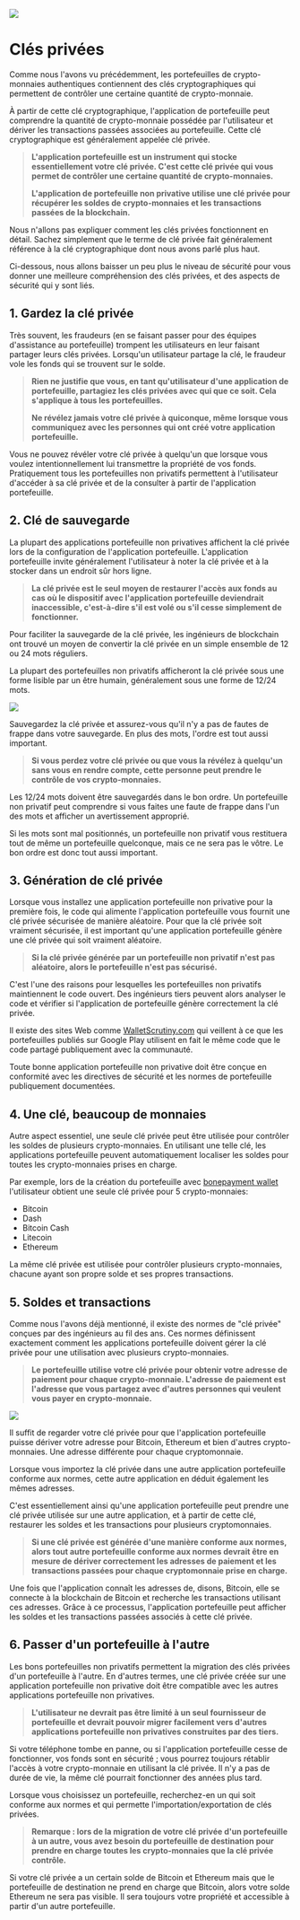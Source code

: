 ![](../images/03-main-l.png)

# Clés privées

Comme nous l'avons vu précédemment, les portefeuilles de crypto-monnaies authentiques contiennent des clés cryptographiques qui permettent de contrôler une certaine quantité de crypto-monnaie.

À partir de cette clé cryptographique, l'application de portefeuille peut comprendre la quantité de crypto-monnaie possédée par l'utilisateur et dériver les transactions passées associées au portefeuille. Cette clé cryptographique est généralement appelée clé privée.

> **L'application portefeuille est un instrument qui stocke essentiellement votre clé privée. C'est cette clé privée qui vous permet de contrôler une certaine quantité de crypto-monnaies.**
>
> **L'application de portefeuille non privative utilise une clé privée pour récupérer les soldes de crypto-monnaies et les transactions passées de la blockchain.**

Nous n'allons pas expliquer comment les clés privées fonctionnent en détail. Sachez simplement que le terme de clé privée fait généralement référence à la clé cryptographique dont nous avons parlé plus haut.

Ci-dessous, nous allons baisser un peu plus le niveau de sécurité pour vous donner une meilleure compréhension des clés privées, et des aspects de sécurité qui y sont liés.

## 1. Gardez la clé privée

Très souvent, les fraudeurs (en se faisant passer pour des équipes d'assistance au portefeuille) trompent les utilisateurs en leur faisant partager leurs clés privées. Lorsqu'un utilisateur partage la clé, le fraudeur vole les fonds qui se trouvent sur le solde.

> **Rien ne justifie que vous, en tant qu'utilisateur d'une application de portefeuille, partagiez les clés privées avec qui que ce soit. Cela s'applique à tous les portefeuilles.**
>
> **Ne révélez jamais votre clé privée à quiconque, même lorsque vous communiquez avec les personnes qui ont créé votre application portefeuille.**

Vous ne pouvez révéler votre clé privée à quelqu'un que lorsque vous voulez intentionnellement lui transmettre la propriété de vos fonds. Pratiquement tous les portefeuilles non privatifs permettent à l'utilisateur d'accéder à sa clé privée et de la consulter à partir de l'application portefeuille.

## 2. Clé de sauvegarde

La plupart des applications portefeuille non privatives affichent la clé privée lors de la configuration de l'application portefeuille. L'application portefeuille invite généralement l'utilisateur à noter la clé privée et à la stocker dans un endroit sûr hors ligne.
 
> **La clé privée est le seul moyen de restaurer l'accès aux fonds au cas où le dispositif avec l'application portefeuille deviendrait inaccessible, c'est-à-dire s'il est volé ou s'il cesse simplement de fonctionner.**

Pour faciliter la sauvegarde de la clé privée, les ingénieurs de blockchain ont trouvé un moyen de convertir la clé privée en un simple ensemble de 12 ou 24 mots réguliers.

La plupart des portefeuilles non privatifs afficheront la clé privée sous une forme lisible par un être humain, généralement sous une forme de 12/24 mots.

![](../images/03-02-l.png)

Sauvegardez la clé privée et assurez-vous qu'il n'y a pas de fautes de frappe dans votre sauvegarde. En plus des mots, l'ordre est tout aussi important.

> **Si vous perdez votre clé privée ou que vous la révélez à quelqu'un sans vous en rendre compte, cette personne peut prendre le contrôle de vos crypto-monnaies.**

Les 12/24 mots doivent être sauvegardés dans le bon ordre. Un portefeuille non privatif peut comprendre si vous faites une faute de frappe dans l'un des mots et afficher un avertissement approprié.

Si les mots sont mal positionnés, un portefeuille non privatif vous restituera tout de même un portefeuille quelconque, mais ce ne sera pas le vôtre. Le bon ordre est donc tout aussi important.

## 3. Génération de clé privée

Lorsque vous installez une application portefeuille non privative pour la première fois, le code qui alimente l'application portefeuille vous fournit une clé privée sécurisée de manière aléatoire. Pour que la clé privée soit vraiment sécurisée, il est important qu'une application portefeuille génère une clé privée qui soit vraiment aléatoire.

> **Si la clé privée générée par un portefeuille non privatif n'est pas aléatoire, alors le portefeuille n'est pas sécurisé.**

C'est l'une des raisons pour lesquelles les portefeuilles non privatifs maintiennent le code ouvert. Des ingénieurs tiers peuvent alors analyser le code et vérifier si l'application de portefeuille génère correctement la clé privée.

Il existe des sites Web comme [WalletScrutiny.com](https://walletscrutiny.com) qui veillent à ce que les portefeuilles publiés sur Google Play utilisent en fait le même code que le code partagé publiquement avec la communauté.
   
Toute bonne application portefeuille non privative doit être conçue en conformité avec les directives de sécurité et les normes de portefeuille publiquement documentées.

## 4. Une clé, beaucoup de monnaies

Autre aspect essentiel, une seule clé privée peut être utilisée pour contrôler les soldes de plusieurs crypto-monnaies. En utilisant une telle clé, les applications portefeuille peuvent automatiquement localiser les soldes pour toutes les crypto-monnaies prises en charge.

Par exemple, lors de la création du portefeuille avec [bonepayment wallet](https://bonepayment.com) l'utilisateur obtient une seule clé privée pour 5 crypto-monnaies:

- Bitcoin
- Dash
- Bitcoin Cash
- Litecoin
- Ethereum

La même clé privée est utilisée pour contrôler plusieurs crypto-monnaies, chacune ayant son propre solde et ses propres transactions.

## 5. Soldes et transactions

Comme nous l'avons déjà mentionné, il existe des normes de "clé privée" conçues par des ingénieurs au fil des ans. Ces normes définissent exactement comment les applications portefeuille doivent gérer la clé privée pour une utilisation avec plusieurs crypto-monnaies.

> **Le portefeuille utilise votre clé privée pour obtenir votre adresse de paiement pour chaque crypto-monnaie. L'adresse de paiement est l'adresse que vous partagez avec d'autres personnes qui veulent vous payer en crypto-monnaie.**

![](../images/03-03-l.png)

Il suffit de regarder votre clé privée pour que l'application portefeuille puisse dériver votre adresse pour Bitcoin, Ethereum et bien d'autres crypto-monnaies. Une adresse différente pour chaque cryptomonnaie.

Lorsque vous importez la clé privée dans une autre application portefeuille conforme aux normes, cette autre application en déduit également les mêmes adresses.

C'est essentiellement ainsi qu'une application portefeuille peut prendre une clé privée utilisée sur une autre application, et à partir de cette clé, restaurer les soldes et les transactions pour plusieurs cryptomonnaies.

> **Si une clé privée est générée d'une manière conforme aux normes, alors tout autre portefeuille conforme aux normes devrait être en mesure de dériver correctement les adresses de paiement et les transactions passées pour chaque cryptomonnaie prise en charge.**

Une fois que l'application connaît les adresses de, disons, Bitcoin, elle se connecte à la blockchain de Bitcoin et recherche les transactions utilisant ces adresses. Grâce à ce processus, l'application portefeuille peut afficher les soldes et les transactions passées associés à cette clé privée.

## 6. Passer d'un portefeuille à l'autre

Les bons portefeuilles non privatifs permettent la migration des clés privées d'un portefeuille à l'autre. En d'autres termes, une clé privée créée sur une application portefeuille non privative doit être compatible avec les autres applications portefeuille non privatives.

> **L'utilisateur ne devrait pas être limité à un seul fournisseur de portefeuille et devrait pouvoir migrer facilement vers d'autres applications portefeuille non privatives construites par des tiers.** 

Si votre téléphone tombe en panne, ou si l'application portefeuille cesse de fonctionner, vos fonds sont en sécurité ; vous pourrez toujours rétablir l'accès à votre crypto-monnaie en utilisant la clé privée. Il n'y a pas de durée de vie, la même clé pourrait fonctionner des années plus tard.

Lorsque vous choisissez un portefeuille, recherchez-en un qui soit conforme aux normes et qui permette l'importation/exportation de clés privées.

> **Remarque : lors de la migration de votre clé privée d'un portefeuille à un autre, vous avez besoin du portefeuille de destination pour prendre en charge toutes les crypto-monnaies que la clé privée contrôle.**

Si votre clé privée a un certain solde de Bitcoin et Ethereum mais que le portefeuille de destination ne prend en charge que Bitcoin, alors votre solde Ethereum ne sera pas visible. Il sera toujours votre propriété et accessible à partir d'un autre portefeuille. 
